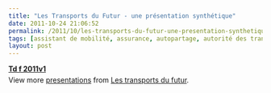 ```yaml
---
title: "Les Transports du Futur - une présentation synthétique"
date: 2011-10-24 21:06:52
permalink: /2011/10/les-transports-du-futur-une-presentation-synthetique.html
tags: [assistant de mobilité, assurance, autopartage, autorité des transports, carburant, citoyen, collectivité, commuter, confiance, congestion, covoiturage, donnée data, données réelles, economie circulaire, économie du quaternaire, économie fonctionnalité, Efficacité énergétique, Energie, gouvernance, holoptisme, Infrastructure, innovation, internet, léger, living lab, low cost, management de la mobilité, marketing individualisé, multimodes, open innovation, partage de données, partage de la voirie, Pay as You Move, plate-forme, Service de mobilité, stationnement, véhicule mono-usage, véhicule propre, vélo, web2.0, yield management]
layout: post
---
```


<div id="__ss_9861651" style="width: 425px"><strong style="margin: 12px 0 4px"><a href="http://www.slideshare.net/transportsdufutur/td-f-2011v1" title="Td f 2011v1">Td f 2011v1</a></strong>        <div style="padding: 5px 0 12px">View more <a href="http://www.slideshare.net/">presentations</a> from <a href="http://www.slideshare.net/transportsdufutur">Les transports du futur</a>.</div> </div>
